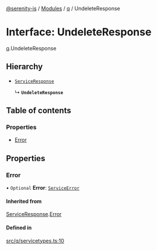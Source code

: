 [@serenity-is](../README.md) / [Modules](../modules.md) / [q](../modules/q.md) / UndeleteResponse

# Interface: UndeleteResponse

[q](../modules/q.md).UndeleteResponse

## Hierarchy

- [`ServiceResponse`](q.ServiceResponse.md)

  ↳ **`UndeleteResponse`**

## Table of contents

### Properties

- [Error](q.UndeleteResponse.md#error)

## Properties

### Error

• `Optional` **Error**: [`ServiceError`](q.ServiceError.md)

#### Inherited from

[ServiceResponse](q.ServiceResponse.md).[Error](q.ServiceResponse.md#error)

#### Defined in

[src/q/servicetypes.ts:10](https://github.com/serenity-is/serenity/blob/master/packages/corelib/src/q/servicetypes.ts#L10)
